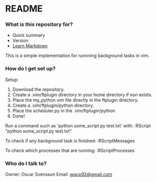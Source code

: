 # README #
### What is this repository for? ###

* Quick summary
* Version
* [Learn Markdown](https://bitbucket.org/tutorials/markdowndemo)

This is a simple implementation for runnning background tasks in vim.

### How do I get set up? ###
Setup:
1. Download the repository.
2. Create a .vim/ftplugin directory in your home directory if non exists.
3. Place the my_python.vim file directly in the ftplugin directory.
4. Create a .vim/ftplugin/python directory.
5. Place the scheduler.py in the .vim/ftplugin/python
7. Done!

Run a command such as 'python some_script.py test.txt' with:
:RScript "python some_script.py test.txt"

To check if any background task is finished:
:RScriptMessages

To check which processes that are running:
:RScriptProcesses

### Who do I talk to? ###

Owner: Oscar Svensson
Email: wgcp92@gmail.com